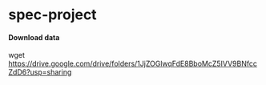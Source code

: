 # spec-project

#### Download data
wget https://drive.google.com/drive/folders/1JjZOGlwqFdE8BboMcZ5IVV9BNfccZdD6?usp=sharing
